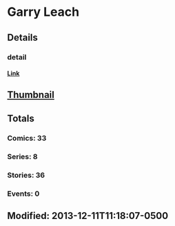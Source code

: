 # Garry  Leach 
## Details
### detail
#### [Link](http://marvel.com/comics/creators/4309/garry_leach?utm_campaign=apiRef&utm_source=225578a89fc76f3d20fbffda5d17a88d)
## [Thumbnail](http://i.annihil.us/u/prod/marvel/i/mg/b/40/image_not_available.jpg)
## Totals
### Comics: 33
### Series: 8
### Stories: 36
### Events: 0
## Modified: 2013-12-11T11:18:07-0500